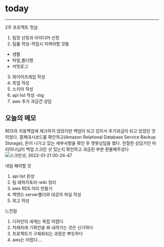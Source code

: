 # today

-----------------
2주 프로젝트 첫날.
1. 팀장 선정과 아이디어 선정
2. 팀룰 작성-작업시 지켜야할 것들
  - 생활
  - 파일,폴더명
  - 커밋로그
3. 와이어프레임 작성
4. 목업 작성
5. 스키마 작성
6. api list 작성 -ing
7. aws 추가 과금건 상담

## 오늘의 메모
RDS의 자동백업에 체크하지 않았지만 백업이 되고 있어서 추가과금이 되고 있었던 것이었다.
결제대시보드를 확인하고(Amazon Relational Database Service Backup Storage), 돈이 나가고 있는 세부사항을 확인 후 챗봇상담을 했다.
친절한 상담가인 마리아나님이 백업 스크린 샷 있는지 확인하고 과금된 부분 환불해주셨다
![스크린샷, 2022-01-21 00-24-47](https://user-images.githubusercontent.com/85835359/150368651-ee5025b3-cf0c-4e1f-8630-c3ffed8ad2a0.png)


내일 해야할 것
1. api list 완성
2. 팀 레파지토리-wiki 정리
3. aws RDS 미리 만들기
4. 백엔드 server폴더와 대강의 파일 작성
5. 회고 작성

느낀점
1. 디자인의 세계는 복잡 어렵다
2. 차례차례 기획안을 짜 내려가는 것은 신기하다
3. 프로젝트가 구체화되는 과정은 뿌듯하다
4. aws는 어렵다.... 
